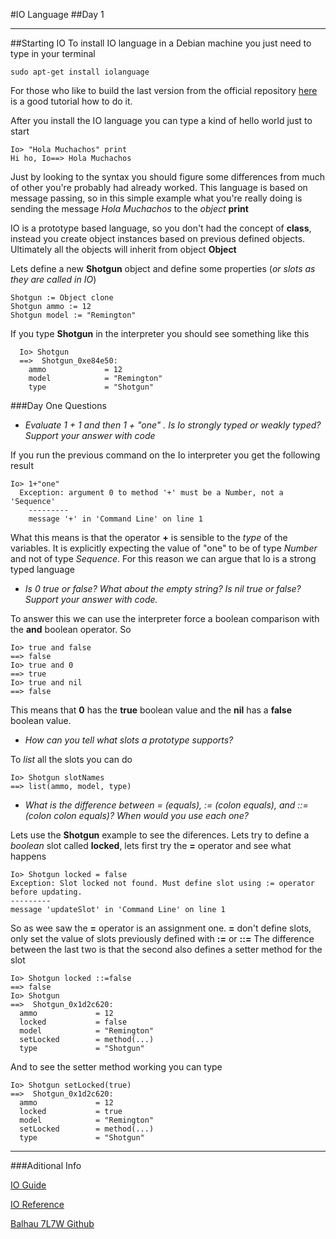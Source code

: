 #IO Language
##Day 1

***

##Starting IO
To install IO language in a Debian machine you just need to type in your terminal

    sudo apt-get install iolanguage

For those who like to build the last version from the official repository [here](http://en.wikibooks.org/wiki/Io_Programming/Beginner%27s_Guide/Getting_Started) is a good tutorial how to do it.


After you install the IO language you can type a kind of hello world just to start

    Io> "Hola Muchachos" print
    Hi ho, Io==> Hola Muchachos

Just by looking to the syntax you should figure some differences from much of other you're probably had already worked. This language is based on message passing, so in this simple example what you're really doing is sending the message *Hola Muchachos* to the *object* **print**

IO is a prototype based language, so you don't had the concept of **class**, instead you create object instances based on previous defined objects. Ultimately all the objects will inherit from object **Object**

Lets define a new **Shotgun** object and define some properties (*or slots as they are called in IO*)

    Shotgun := Object clone
    Shotgun ammo := 12
    Shotgun model := "Remington"

If you type **Shotgun** in the interpreter you should see something like this

      Io> Shotgun
      ==>  Shotgun_0xe84e50:
        ammo             = 12
        model            = "Remington"
        type             = "Shotgun"

###Day One Questions

* *Evaluate 1 + 1 and then 1 + "one" . Is Io strongly typed or weakly
typed? Support your answer with code*

If you run the previous command on the Io interpreter you get the following result

    Io> 1+"one"
      Exception: argument 0 to method '+' must be a Number, not a 'Sequence'
        ---------
        message '+' in 'Command Line' on line 1

What this means is that the operator **+** is sensible to the *type* of the variables. It is explicitly expecting the value of "one" to be of type *Number* and not of type *Sequence*. For this reason we can argue that Io is a strong typed language


* *Is 0 true or false? What about the empty string? Is nil true or false?
Support your answer with code.*

To answer this we can use the interpreter force a boolean comparison with the **and** boolean operator. So

    Io> true and false
    ==> false
    Io> true and 0
    ==> true
    Io> true and nil
    ==> false

This means that **0** has the **true** boolean value and the **nil** has a **false** boolean value.

* *How can you tell what slots a prototype supports?*

To *list* all the slots you can do

    Io> Shotgun slotNames
    ==> list(ammo, model, type)

* *What is the difference between = (equals), := (colon equals), and ::=
(colon colon equals)? When would you use each one?*

Lets use the **Shotgun** example to see the diferences. Lets try to define a *boolean* slot called **locked**, lets first try the **=** operator and see what happens

    Io> Shotgun locked = false
    Exception: Slot locked not found. Must define slot using := operator before updating.
    ---------
    message 'updateSlot' in 'Command Line' on line 1

So as wee saw the **=** operator is an assignment one. **=** don't define slots, only set the value of slots previously defined with **:=** or **::=**
The difference between the last two is that the second also defines a setter method for the slot

    Io> Shotgun locked ::=false
    ==> false
    Io> Shotgun
    ==>  Shotgun_0x1d2c620:
      ammo             = 12
      locked           = false
      model            = "Remington"
      setLocked        = method(...)
      type             = "Shotgun"

And to see the setter method working you can type

    Io> Shotgun setLocked(true)
    ==>  Shotgun_0x1d2c620:
      ammo             = 12
      locked           = true
      model            = "Remington"
      setLocked        = method(...)
      type             = "Shotgun"

***

###Aditional Info

[IO Guide](http://iolanguage.org/scm/io/docs/IoGuide.html)

[IO Reference](http://iolanguage.org/scm/io/docs/reference/index.html)

[Balhau 7L7W Github](https://github.com/CodeAndStuff/7l7w)
